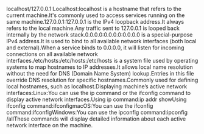 localhost/127.0.0.1:Localhost:localhost is a hostname that refers to the current machine.It's commonly used to access services running on the same machine.127.0.0.1:127.0.0.1 is the IPv4 loopback address.It always refers to the local machine.Any traffic sent to 127.0.0.1 is looped back internally by the network stack.0.0.0.0:0.0.0.0:0.0.0.0 is a special-purpose IPv4 address.It is used to bind to all available network interfaces (both local and external).When a service binds to 0.0.0.0, it will listen for incoming connections on all available network interfaces./etc/hosts:/etc/hosts:/etc/hosts is a system file used by operating systems to map hostnames to IP addresses.It allows local name resolution without the need for DNS (Domain Name System) lookup.Entries in this file override DNS resolution for specific hostnames.Commonly used for defining local hostnames, such as localhost.Displaying machine’s active network interfaces:Linux:You can use the ip command or the ifconfig command to display active network interfaces.Using ip command:ip addr showUsing ifconfig command:ifconfigmacOS:You can use the ifconfig command:ifconfigWindows:You can use the ipconfig command:ipconfig /allThese commands will display detailed information about each active network interface on the machine.
